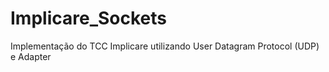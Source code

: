 # Implicare_Sockets
Implementação do TCC Implicare utilizando User Datagram Protocol (UDP) e Adapter
